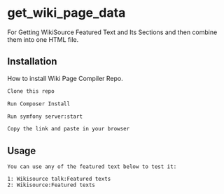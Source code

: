 # get_wiki_page_data
For Getting WikiSource Featured Text and Its Sections and then combine them into one HTML file.

## Installation

How to install Wiki Page Compiler Repo.

```bash
Clone this repo

Run Composer Install

Run symfony server:start

Copy the link and paste in your browser
```
## Usage

```
You can use any of the featured text below to test it:

1: Wikisource talk:Featured texts
2: Wikisource:Featured texts

```